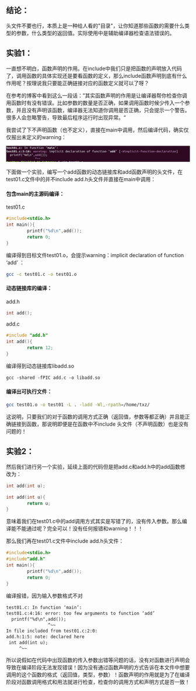 ## 结论：

头文件不要也行，本质上是一种给人看的"目录"，让你知道那些函数的需要什么类型的参数，什么类型的返回值。实际使用中是辅助编译器检查语法错误的。

## 实验1：

一直想不明白，函数声明的作用。在include中我们只是把函数的声明放入代码了，调用函数的具体实现还是要看函数的定义，那么include函数声明到底有什么作用呢？按理说我只要能正确链接对应的函数定义就可以了呀？

在参考的博客中看到这么一段话：”其实函数声明的作用是让编译器帮你检查你调用函数时有没有错误。比如参数的数量是否正确，如果调用函数时候少传入一个参数，并且没有声明该函数，编译器无法知道你调用是否正确，只会提示一个警告。很多人会忽略警告，导致最后程序运行时出现异常。“

我尝试了下不声明函数（也不定义），直接在main中调用，然后编译代码，确实仅仅报出未定义的warning：

<img src="assets/image-20220613161718005.png" alt="image-20220613161718005" style="zoom:50%;" />

下面做一个实验，编写一个add函数的动态链接库和add函数声明的头文件，在test01.c文件中的并不include add.h头文件并直接在main中调用：

#### 包含main的主源码编译：

test01.c

```c++
#include<stdio.h>
int main(){
        printf("%d\n",add());
        return 0;
}
```

编译得到目标文件test01.o，会提示warning：implicit declaration of function ‘add’ ：

```bash
gcc -c test01.c -o test01.o
```

#### 动态链接库的编译：

add.h

```c++
int add();
```

add.c

```c++
#include "add.h"
int add(){
        return 12;
}
```

编译得到动态链接库libadd.so

```
gcc -shared -fPIC add.c -o libadd.so
```

#### 编译出可执行文件：

```bash
gcc test01.o -o test01 -L . -ladd -Wl,-rpath=/home/txz/
```

这说明，只要我们的对于函数的调用方式正确（返回值，参数等都正确）并且能正确链接到函数，那说明即便是在函数中不include 头文件（不声明函数）也是没有问题的！



## 实验2：

然后我们进行另一个实验，延续上面的代码但是把add.c和add.h中的add函数修改为：

```c++
int add(int u);
```

```c++
int add(int u){
        return u;
}
```

意味着我们在test01.c中的add调用方式其实是写错了的，没有传入参数。那么编译能不能通过呢？完全可以！没有任何报错和warning！！！

那么我们再在test01.c文件中include add.h头文件：

```c++
#include<stdio.h>
#include"add.h"
int main(){
        printf("%d\n",add());
        return 0;
}
```

编译报错，因为输入参数格式不对

```
test01.c: In function ‘main’:
test01.c:4:16: error: too few arguments to function ‘add’
  printf("%d\n",add());
                ^~~
In file included from test01.c:2:0:
add.h:1:5: note: declared here
 int add(int u);
     ^~~
```

所以说假如在代码中出现函数的传入参数出错等问题的话，没有对函数进行声明会导致在编译阶段无法发现错误！因为没有通过函数声明的方式告诉在本文件中想要调用的这个函数的格式（返回值，类型，参数）！函数声明的作用就是为了在编译阶段对函数调用格式和用法就进行检查，检查你的调用方式和声明方式是否一致！
